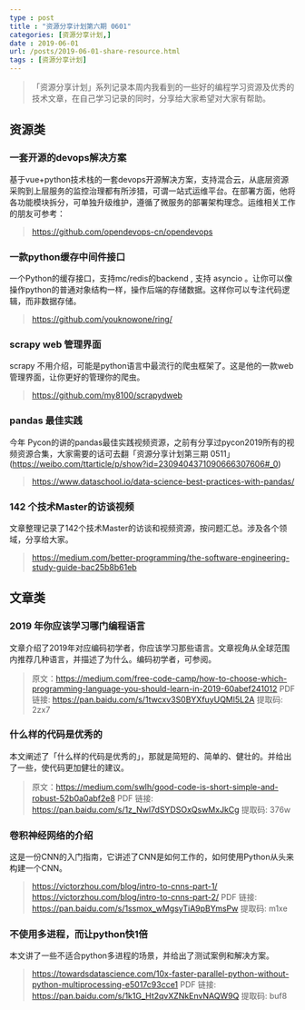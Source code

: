 ```yaml
---
type : post
title : "资源分享计划第六期 0601"
categories: [资源分享计划,] 
date : 2019-06-01
url: /posts/2019-06-01-share-resource.html 
tags : [资源分享计划]
---
```


>「资源分享计划」系列记录本周内我看到的一些好的编程学习资源及优秀的技术文章，在自己学习记录的同时，分享给大家希望对大家有帮助。

## 资源类

###  一套开源的devops解决方案

基于vue+python技术栈的一套devops开源解决方案，支持混合云，从底层资源采购到上层服务的监控治理都有所涉猎，可谓一站式运维平台。在部署方面，他将各功能模块拆分，可单独升级维护，遵循了微服务的部署架构理念。运维相关工作的朋友可参考：

> https://github.com/opendevops-cn/opendevops

### 一款python缓存中间件接口

一个Python的缓存接口，支持mc/redis的backend , 支持 asyncio 。让你可以像操作python的普通对象结构一样，操作后端的存储数据。这样你可以专注代码逻辑，而非数据存储。

> https://github.com/youknowone/ring/

### scrapy web 管理界面

scrapy 不用介绍，可能是python语言中最流行的爬虫框架了。这是他的一款web管理界面，让你更好的管理你的爬虫。

> https://github.com/my8100/scrapydweb


### pandas 最佳实践

今年 Pycon的讲的pandas最佳实践视频资源，之前有分享过pycon2019所有的视频资源合集，大家需要的话可去翻「资源分享计划第三期 0511」(https://weibo.com/ttarticle/p/show?id=2309404371090666307606#_0)

> https://www.dataschool.io/data-science-best-practices-with-pandas/

### 142 个技术Master的访谈视频

文章整理记录了142个技术Master的访谈和视频资源，按问题汇总。涉及各个领域，分享给大家。

> https://medium.com/better-programming/the-software-engineering-study-guide-bac25b8b61eb

## 文章类

###  2019 年你应该学习哪门编程语言

文章介绍了2019年对应编码初学者，你应该学习那些语言。文章视角从全球范围内推荐几种语言，并描述了为什么。编码初学者，可参阅。

> 原文：https://medium.com/free-code-camp/how-to-choose-which-programming-language-you-should-learn-in-2019-60abef241012
> PDF 链接: https://pan.baidu.com/s/1twcxv3S0BYXfuyUQMl5L2A 提取码: 2zx7 

### 什么样的代码是优秀的

本文阐述了「什么样的代码是优秀的」，那就是简短的、简单的、健壮的。并给出了一些，使代码更加健壮的建议。

> 原文：https://medium.com/swlh/good-code-is-short-simple-and-robust-52b0a0abf2e8
> PDF 链接: https://pan.baidu.com/s/1z_Nwl7dSYDSOxQswMxJkCg 提取码: 376w 

### 卷积神经网络的介绍

这是一份CNN的入门指南，它讲述了CNN是如何工作的，如何使用Python从头来构建一个CNN。

> https://victorzhou.com/blog/intro-to-cnns-part-1/
> https://victorzhou.com/blog/intro-to-cnns-part-2/
> PDF 链接: https://pan.baidu.com/s/1ssmox_wMgsyTiA9pBYmsPw 提取码: m1xe 

### 不使用多进程，而让python快1倍

本文讲了一些不适合python多进程的场景，并给出了测试案例和解决方案。

> https://towardsdatascience.com/10x-faster-parallel-python-without-python-multiprocessing-e5017c93cce1
> PDF 链接: https://pan.baidu.com/s/1k1G_Ht2qvXZNkEnvNAQW9Q 提取码: buf8 


